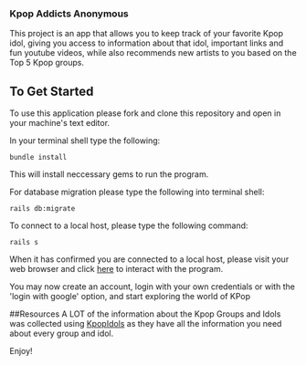 

### Kpop Addicts Anonymous
This project is an app that allows you to keep track of your favorite Kpop idol, giving you access to information about that idol, important links and fun youtube videos, while also recommends new artists to you based on the Top 5 Kpop groups. 

## To Get Started
To use this application please fork and clone this repository and open in your machine's text editor.

In your terminal shell type the following:
``` 
bundle install

```
This will install neccessary gems to run the program.

For database migration please type the following into terminal shell:

```
rails db:migrate
```

To connect to a local host, please type the following command:
```
rails s
```
When it has confirmed you are connected to a local host, please visit your web browser and click [here](http://localhost:3000/) to interact with the program.

You may now create an account, login with your own credentials or with the 'login with google' option, and start exploring the world of KPop 

##Resources
A LOT of the information about the Kpop Groups and Idols was collected using [KpopIdols](https://kprofiles.com/) as they have all the information you need about every group and idol. 

Enjoy!
